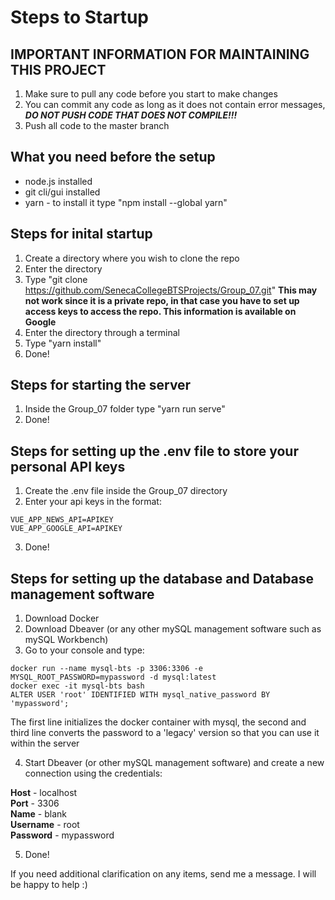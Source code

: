 # Steps to Startup

## IMPORTANT INFORMATION FOR MAINTAINING THIS PROJECT

1. Make sure to pull any code before you start to make changes
2. You can commit any code as long as it does not contain error messages, **_DO NOT PUSH CODE THAT DOES NOT COMPILE!!!_**
3. Push all code to the master branch

## What you need before the setup

- node.js installed
- git cli/gui installed
- yarn - to install it type "npm install --global yarn"

## Steps for inital startup

1. Create a directory where you wish to clone the repo
2. Enter the directory
3. Type "git clone https://github.com/SenecaCollegeBTSProjects/Group_07.git" **This may not work since it is a private repo, in that case you have to set up access keys to access the repo. This information is available on Google**
4. Enter the directory through a terminal
5. Type "yarn install"
6. Done!

## Steps for starting the server

1. Inside the Group_07 folder type "yarn run serve"
2. Done!

## Steps for setting up the .env file to store your personal API keys

1. Create the .env file inside the Group_07 directory
2. Enter your api keys in the format:

```
VUE_APP_NEWS_API=APIKEY
VUE_APP_GOOGLE_API=APIKEY
```

3. Done!

## Steps for setting up the database and Database management software

1. Download Docker
2. Download Dbeaver (or any other mySQL management software such as mySQL Workbench)
3. Go to your console and type:

```
docker run --name mysql-bts -p 3306:3306 -e MYSQL_ROOT_PASSWORD=mypassword -d mysql:latest
docker exec -it mysql-bts bash
ALTER USER 'root' IDENTIFIED WITH mysql_native_password BY 'mypassword';
```

The first line initializes the docker container with mysql, the second and third line converts the password to a 'legacy' version so that you can use it within the server

4. Start Dbeaver (or other mySQL management software) and create a new connection using the credentials:

**Host** - localhost  
**Port** - 3306  
**Name** - blank  
**Username** - root  
**Password** - mypassword

5. Done!

If you need additional clarification on any items, send me a message. I will be happy to help :)

